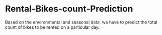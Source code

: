 # Rental-Bikes-count-Prediction
Based on the environmental and seasonal data, we have to predict the total count of bikes to be rented on a particular day.
